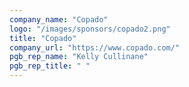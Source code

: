 ```yaml
---
company_name: "Copado"
logo: "/images/sponsors/copado2.png"
title: "Copado"
company_url: "https://www.copado.com/"
pgb_rep_name: "Kelly Cullinane"
pgb_rep_title: " "
---
```

